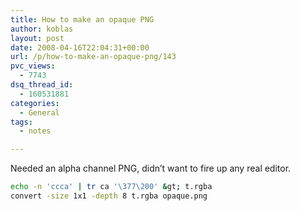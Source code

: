 ```yaml
---
title: How to make an opaque PNG
author: koblas
layout: post
date: 2008-04-16T22:04:31+00:00
url: /p/how-to-make-an-opaque-png/143
pvc_views:
  - 7743
dsq_thread_id:
  - 160531881
categories:
  - General
tags:
  - notes

---
```

Needed an alpha channel PNG, didn&#8217;t want to fire up any real editor.

```bash
echo -n 'ccca' | tr ca '\377\200' &gt; t.rgba
convert -size 1x1 -depth 8 t.rgba opaque.png
```
